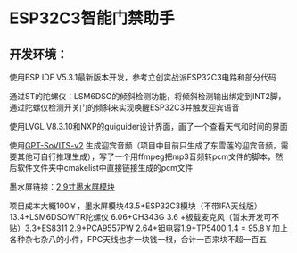 # ESP32C3智能门禁助手

## 开发环境：

使用ESP IDF V5.3.1最新版本开发，参考立创实战派ESP32C3电路和部分代码



通过ST的陀螺仪：LSM6DSO的倾斜检测功能，将倾斜检测输出绑定到INT2脚，通过陀螺仪检测开关门的倾斜来实现唤醒ESP32C3并触发迎宾语音

使用LVGL V8.3.10和NXP的guiguider设计界面，画了一个查看天气和时间的界面

使用[GPT-SoVITS-v2](https://www.modelscope.cn/studios/xzjosh/GPT-SoVITS-V2) 生成迎宾音频（项目中目前只生成了东雪莲的迎宾音频，需要其他可自行推理生成），写了一个用ffmpeg把mp3音频转pcm文件的脚本，然后软件文件夹中cmakelist中直接链接生成的pcm文件

墨水屏链接：[2.9寸墨水屏模块](https://item.taobao.com/item.htm?_u=m2rrb5rt6cc7&id=673989348784&pisk=fXYiPvbmLhSsjjrhtD7s0nTMRJnd55_XuKUAHZBqY9WIGlEt1i52iKYvXIWAoKvDnOIqCNLDKQOx1Eh17qf2epbv6OBvKjv9GrHscNU4ndOrCCBx1EXVKdJccf6A3tvvghhKy4d61Z_VoY3-yvLKnJvg_GzZgy5OaHdaX7R61Z6qeY3-yCwDlELubsWqtw5cGP74ut7EtsC8QZWN0JrFa97V3KWaLM5li55abPrEt_f775z4b95F1_w4uK7qt95m6fqNeE-y8ALOFfZR6GLhsMSp_9uD9e5MbTAaD-y4G1jGUCWneCpN8MRfmENboMdwVK1yQRkGuBfkE_viDS6MYQLOBQV8oC7MoI-VxfuwtNXGcF9iyv_M0dTcfhVjNB7wd365bDMCtFLRmTs3LARptOSkmdHQuOKkTpjJJJUR8Q-h-gk3YulD-r1EMerbcG5CtTHYOlDolg-f_Xc32IsNO_6-tXqbcG5CtThntuLfb615e&spm=a1z09.2.0.0.499c2e8dzxN6Oc&skuId=5023201206441)

项目成本大概100￥，墨水屏模块43.5+ESP32C3模块（不带IFA天线版）13.4+LSM6DSOWTR陀螺仪 6.06+CH343G 3.6 +板载麦克风（暂未开发可不贴）3.3+ES8311 2.9+PCA9557PW 2.64+钽电容1.9+TP5400 1.4 = 95.8￥加上各种杂七杂八的小件，FPC天线也才一块钱一根，合计一百来块不超一百五
